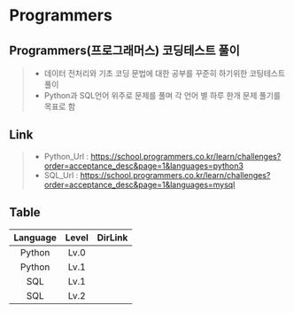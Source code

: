 # Programmers
## Programmers(프로그래머스) 코딩테스트 풀이
> + 데이터 전처리와 기초 코딩 문법에 대한 공부를 꾸준히 하기위한 코팅테스트 풀이 <br>
> + Python과 SQL언어 위주로 문제를 풀며 각 언어 별 하루 한개 문제 풀기를 목표로 함<br>

## Link
> + Python_Url : https://school.programmers.co.kr/learn/challenges?order=acceptance_desc&page=1&languages=python3 <br>
> + SQL_Url : https://school.programmers.co.kr/learn/challenges?order=acceptance_desc&page=1&languages=mysql

## Table
|Language|Level|DirLink|
|:--------:|:--------:|:--------:|
| Python | Lv.0 | |
| Python | Lv.1 | |
| SQL | Lv.1 | |
| SQL | Lv.2 | |








